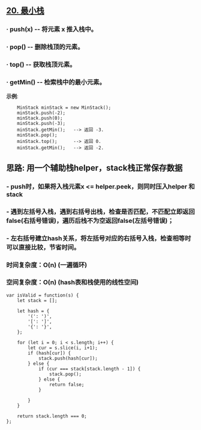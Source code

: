 ## [20. 最小栈](https://leetcode-cn.com/problems/min-stack/)
### · push(x) -- 将元素 x 推入栈中。
### · pop() -- 删除栈顶的元素。
### · top() -- 获取栈顶元素。
### · getMin() -- 检索栈中的最小元素。

**示例**:
```
    MinStack minStack = new MinStack();
    minStack.push(-2);
    minStack.push(0);
    minStack.push(-3);
    minStack.getMin();   --> 返回 -3.
    minStack.pop();
    minStack.top();      --> 返回 0.
    minStack.getMin();   --> 返回 -2.
```

## 思路: 用一个辅助栈helper，stack栈正常保存数据
### - push时，如果将入栈元素x <= helper.peek，则同时压入helper 和 stack
### - 遇到左括号入栈，遇到右括号出栈，检查是否匹配，不匹配立即返回false(右括号错误)，遍历后栈不为空返回false(左括号错误)；
### - 左右括号建立hash关系，将左括号对应的右括号入栈，检查相等时可以直接比较，节省时间。
### 时间复杂度：O(n) (一遍循环)
### 空间复杂度：O(n) (hash表和栈使用的线性空间)

```
var isValid = function(s) {
    let stack = [];

    let hash = {
        '(': ')',
        '[': ']',
        '{': '}',
    };

    for (let i = 0; i < s.length; i++) {
        let cur = s.slice(i, i+1);
        if (hash[cur]) {
            stack.push(hash[cur]);
        } else {
            if (cur === stack[stack.length - 1]) {
                stack.pop();
            } else {
                return false;
            }
            
        }
    }

    return stack.length === 0;
};
```